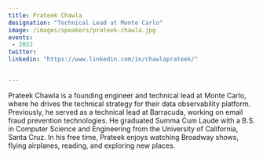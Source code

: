 ```yaml
---
title: Prateek Chawla
designation: "Technical Lead at Monte Carlo"
image: /images/speakers/prateek-chawla.jpg
events:
 - 2022
twitter: 
linkedin: "https://www.linkedin.com/in/chawlaprateek/"


---
```


Prateek Chawla is a founding engineer and technical lead at Monte Carlo, where he drives the technical strategy for their data observability platform. Previously, he served as a technical lead at Barracuda, working on email fraud prevention technologies. He graduated Summa Cum Laude with a B.S. in Computer Science and Engineering from the University of California, Santa Cruz. In his free time, Prateek enjoys watching Broadway shows, flying airplanes, reading, and exploring new places.
